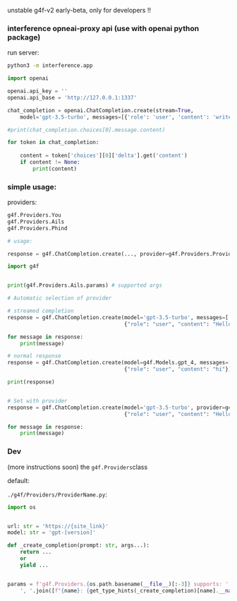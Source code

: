 unstable g4f-v2 early-beta, only for developers !!

### interference opneai-proxy api (use with openai python package)    

run server:
```sh
python3 -m interference.app
```

```py
import openai

openai.api_key = ''
openai.api_base = 'http://127.0.0.1:1337'

chat_completion = openai.ChatCompletion.create(stream=True,
    model='gpt-3.5-turbo', messages=[{'role': 'user', 'content': 'write a poem about a tree'}])

#print(chat_completion.choices[0].message.content)

for token in chat_completion:
    
    content = token['choices'][0]['delta'].get('content')
    if content != None:
        print(content)
```

### simple usage:

providers:
```py
g4f.Providers.You
g4f.Providers.Ails
g4f.Providers.Phind

# usage:

response = g4f.ChatCompletion.create(..., provider=g4f.Providers.ProviderName)
```

```py
import g4f


print(g4f.Providers.Ails.params) # supported args

# Automatic selection of provider

# streamed completion
response = g4f.ChatCompletion.create(model='gpt-3.5-turbo', messages=[
                                     {"role": "user", "content": "Hello world"}], stream=True)

for message in response:
    print(message)

# normal response
response = g4f.ChatCompletion.create(model=g4f.Models.gpt_4, messages=[
                                     {"role": "user", "content": "hi"}]) # alterative model setting

print(response)


# Set with provider
response = g4f.ChatCompletion.create(model='gpt-3.5-turbo', provider=g4f.Providers.Phind, messages=[
                                     {"role": "user", "content": "Hello world"}], stream=True)

for message in response:
    print(message)
```

### Dev

(more instructions soon)
the `g4f.Providers`class

default:

`./g4f/Providers/ProviderName.py`:
```python
import os


url: str = 'https://{site_link}'
model: str = 'gpt-[version]'

def _create_completion(prompt: str, args...):
    return ...
    or
    yield ...


params = f'g4f.Providers.{os.path.basename(__file__)[:-3]} supports: ' + \
    ', '.join([f"{name}: {get_type_hints(_create_completion)[name].__name__}" for name in _create_completion.__code__.co_varnames[:_create_completion.__code__.co_argcount]])
```
